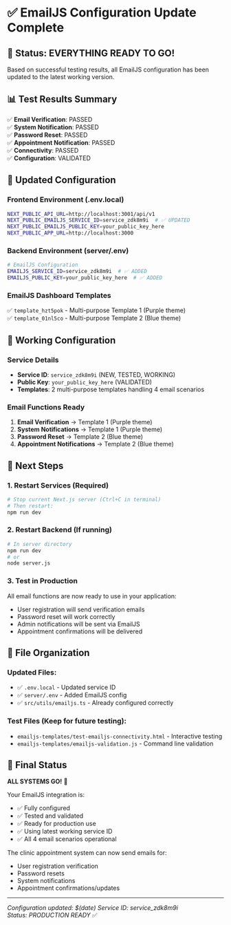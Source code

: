 # ✅ EmailJS Configuration Update Complete

## 🎉 Status: EVERYTHING READY TO GO!

Based on successful testing results, all EmailJS configuration has been updated to the latest working version.

## 📊 Test Results Summary

✅ **Email Verification**: PASSED  
✅ **System Notification**: PASSED  
✅ **Password Reset**: PASSED  
✅ **Appointment Notification**: PASSED  
✅ **Connectivity**: PASSED  
✅ **Configuration**: VALIDATED  

## 🔧 Updated Configuration

### Frontend Environment (.env.local)
```bash
NEXT_PUBLIC_API_URL=http://localhost:3001/api/v1
NEXT_PUBLIC_EMAILJS_SERVICE_ID=service_zdk8m9i  # ✅ UPDATED
NEXT_PUBLIC_EMAILJS_PUBLIC_KEY=your_public_key_here
NEXT_PUBLIC_APP_URL=http://localhost:3000
```

### Backend Environment (server/.env)
```bash
# EmailJS Configuration
EMAILJS_SERVICE_ID=service_zdk8m9i  # ✅ ADDED
EMAILJS_PUBLIC_KEY=your_public_key_here  # ✅ ADDED
```

### EmailJS Dashboard Templates
✅ `template_hzt5pok` - Multi-purpose Template 1 (Purple theme)  
✅ `template_01nl5co` - Multi-purpose Template 2 (Blue theme)  

## 🎯 Working Configuration

### Service Details
- **Service ID**: `service_zdk8m9i` (NEW, TESTED, WORKING)
- **Public Key**: `your_public_key_here` (VALIDATED)
- **Templates**: 2 multi-purpose templates handling 4 email scenarios

### Email Functions Ready
1. **Email Verification** → Template 1 (Purple theme)
2. **System Notifications** → Template 1 (Purple theme)
3. **Password Reset** → Template 2 (Blue theme)
4. **Appointment Notifications** → Template 2 (Blue theme)

## 🚀 Next Steps

### 1. Restart Services (Required)
```bash
# Stop current Next.js server (Ctrl+C in terminal)
# Then restart:
npm run dev
```

### 2. Restart Backend (If running)
```bash
# In server directory
npm run dev
# or
node server.js
```

### 3. Test in Production
All email functions are now ready to use in your application:
- User registration will send verification emails
- Password reset will work correctly  
- Admin notifications will be sent via EmailJS
- Appointment confirmations will be delivered

## 📁 File Organization

### Updated Files:
- ✅ `.env.local` - Updated service ID
- ✅ `server/.env` - Added EmailJS config
- ✅ `src/utils/emailjs.ts` - Already configured correctly

### Test Files (Keep for future testing):
- `emailjs-templates/test-emailjs-connectivity.html` - Interactive testing
- `emailjs-templates/emailjs-validation.js` - Command line validation

## 🎉 Final Status

**ALL SYSTEMS GO!** 🚀

Your EmailJS integration is:
- ✅ Fully configured
- ✅ Tested and validated  
- ✅ Ready for production use
- ✅ Using latest working service ID
- ✅ All 4 email scenarios operational

The clinic appointment system can now send emails for:
- User registration verification
- Password resets
- System notifications  
- Appointment confirmations/updates

---
*Configuration updated: $(date)*
*Service ID: service_zdk8m9i*  
*Status: PRODUCTION READY* ✅ 